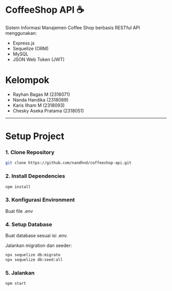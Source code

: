 # CoffeeShop API ☕️

Sistem Informasi Manajemen Coffee Shop berbasis RESTful API menggunakan:

- Express.js
- Sequelize (ORM)
- MySQL
- JSON Web Token (JWT)

# Kelompok

- Rayhan Bagas M (2318071)
- Nanda Handika (2318089)
- Karis Ilham M (2318093)
- Chesky Aseka Pratama (2318051)

---

# Setup Project

### 1. Clone Repository
```bash
git clone https://github.com/nandhnd/coffeeshop-api.git
```
### 2. Install Dependencies
```bash
npm install
```
### 3. Konfigurasi Environment
Buat file .env

### 4. Setup Database
Buat database sesuai isi .env.

Jalankan migration dan seeder:
```bash
npx sequelize db:migrate
npx sequelize db:seed:all
```
### 5. Jalankan
```bash
npm start
```
